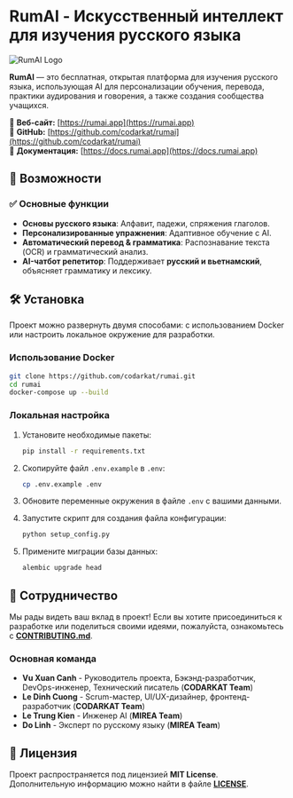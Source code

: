 # RumAI - Искусственный интеллект для изучения русского языка

![RumAI Logo](https://rumai.app/logo.png)

**RumAI** — это бесплатная, открытая платформа для изучения русского языка, использующая AI для персонализации обучения, перевода, практики аудирования и говорения, а также создания сообщества учащихся.

📌 **Веб-сайт:** [https://rumai.app](https://rumai.app)  
📌 **GitHub:** [https://github.com/codarkat/rumai](https://github.com/codarkat/rumai)  
📌 **Документация:** [https://docs.rumai.app](https://docs.rumai.app)

## 🚀 Возможности

### ✅ Основные функции
- **Основы русского языка**: Алфавит, падежи, спряжения глаголов.
- **Персонализированные упражнения**: Адаптивное обучение с AI.
- **Автоматический перевод & грамматика**: Распознавание текста (OCR) и грамматический анализ.
- **AI-чатбот репетитор**: Поддерживает **русский и вьетнамский**, объясняет грамматику и лексику.

## 🛠️ Установка

Проект можно развернуть двумя способами: с использованием Docker или настроить локальное окружение для разработки.

### Использование Docker

```bash
git clone https://github.com/codarkat/rumai.git
cd rumai
docker-compose up --build
```

### Локальная настройка

1. Установите необходимые пакеты:
   ```bash
   pip install -r requirements.txt
   ```

2. Скопируйте файл `.env.example` в `.env`:
   ```bash
   cp .env.example .env
   ```

3. Обновите переменные окружения в файле `.env` с вашими данными.

4. Запустите скрипт для создания файла конфигурации:
   ```bash
   python setup_config.py
   ```

5. Примените миграции базы данных:
   ```bash
   alembic upgrade head
   ```

## 🤝 Сотрудничество

Мы рады видеть ваш вклад в проект! Если вы хотите присоединиться к разработке или поделиться своими идеями, пожалуйста, ознакомьтесь с **[CONTRIBUTING.md](CONTRIBUTING.md)**.

### **Основная команда**
- **Vu Xuan Canh** - Руководитель проекта, Бэкэнд-разработчик, DevOps-инженер, Технический писатель (**CODARKAT Team**)
- **Le Dinh Cuong** - Scrum-мастер, UI/UX-дизайнер, фронтенд-разработчик (**CODARKAT Team**)
- **Le Trung Kien** - Инженер AI (**MIREA Team**)
- **Do Linh** - Эксперт по русскому языку (**MIREA Team**)

## 📜 Лицензия

Проект распространяется под лицензией **MIT License**.  
Дополнительную информацию можно найти в файле **[LICENSE](LICENSE)**.